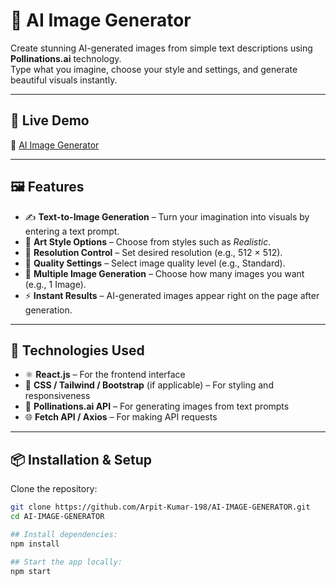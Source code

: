 # 🧠 AI Image Generator

Create stunning AI-generated images from simple text descriptions using **Pollinations.ai** technology.  
Type what you imagine, choose your style and settings, and generate beautiful visuals instantly.

---

## 🚀 Live Demo
🔗 [AI Image Generator](https://Arpit-Kumar-198.github.io/AI-IMAGE-GENERATOR)

---

## 🖼️ Features

- ✍️ **Text-to-Image Generation** – Turn your imagination into visuals by entering a text prompt.  
- 🎨 **Art Style Options** – Choose from styles such as *Realistic*.  
- 📏 **Resolution Control** – Set desired resolution (e.g., 512 × 512).  
- 💎 **Quality Settings** – Select image quality level (e.g., Standard).  
- 🧩 **Multiple Image Generation** – Choose how many images you want (e.g., 1 Image).  
- ⚡ **Instant Results** – AI-generated images appear right on the page after generation.  

---

## 🧰 Technologies Used

- ⚛️ **React.js** – For the frontend interface  
- 🌈 **CSS / Tailwind / Bootstrap** (if applicable) – For styling and responsiveness  
- 🤖 **Pollinations.ai API** – For generating images from text prompts  
- 🌐 **Fetch API / Axios** – For making API requests  

---

## 📦 Installation & Setup

Clone the repository:

```bash
git clone https://github.com/Arpit-Kumar-198/AI-IMAGE-GENERATOR.git
cd AI-IMAGE-GENERATOR

## Install dependencies:
npm install

## Start the app locally:
npm start
